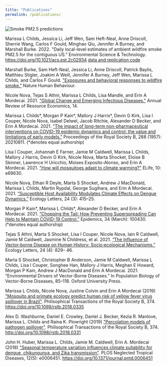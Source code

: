 ```yaml
---
title: "Publications"
permalink: /publications/
---
```


![Smoke PM2.5 predictions](/images/smoke_animation_2020.gif)

Marissa L Childs, Jessica Li, Jeff Wen, Sam Heft-Neal, Anne Driscoll, Sherrie Wang, Carlos F Gould, Minghao Qiu, Jennifer A Burney, and Marshall Burke. 2022. "Daily local-level estimates of ambient wildfire smoke PM2.5 for the contiguous US." Environmental Science & Technology. https://doi.org/10.1021/acs.est.2c02934 [data and replication code](https://github.com/echolab-stanford/daily-10km-smokePM) 

Marshall Burke, Sam Heft-Neal, Jessica Li, Anne Driscoll, Patrick Baylis, Matthieu Stigler, Joakim A Weill, Jennifer A Burney, Jeff Wen, Marissa L Childs, and Carlos F Gould. ["Exposures and behavioral responses to wildfire smoke."](https://doi.org/10.1038/s41562-022-01396-6) Nature Human Behaviour.

Nicole Nova, Tejas S Athni, Marissa L Childs, Lisa Mandle, and Erin A Mordecai. 2021. ["Global Change and Emerging Infectious Diseases."](https://doi.org/10.1146/annurev-resource-111820-024214) Annual Review of Resource Economics, 14. 

Marissa L Childs\*, Morgan P Kain\*, Mallory J Harris\*, Devin G Kirk, Lisa I Couper, Nicole Nova, Isabel Delwel, Jacob Ritchie, Alexander D Becker, and Erin A Mordecai. 2021. ["The impact of long-term non-pharmaceutical interventions on COVID-19 epidemic dynamics and control: the value and limitations of early models."](https://doi.org/10.1098/rspb.2021.0811) Proceedings of the Royal Society B, 288 (1957): 20210811. (\*denotes equal authorship)

Lisa I Couper, Johannah E Farner, Jamie M Caldwell, Marissa L Childs, Mallory J Harris, Devin G Kirk, Nicole Nova, Marta Shocket, Eloise B Skinner, Lawrence H Uricchio, Moises Exposito-Alonso, and Erin A Mordecai. 2021. ["How will mosquitoes adapt to climate warming?"](https://doi.org/10.7554/eLife.69630) ELife, 10: e69630. 

Nicole Nova, Ethan R Deyle, Marta S Shocket, Andrew J MacDonald, Marissa L Childs, Martin Rypdal, George Sugihara, and Erin A Mordecai. 2021. [“Susceptible Host Availability Modulates Climate Effects on Dengue Dynamics.”](https://doi.org/10.1111/ele.13652.) Ecology Letters, 24 (3): 415–25. 

Morgan P Kain\*, Marissa L Childs\*, Alexander D Becker, and Erin A Mordecai. 2021. [“Chopping the Tail: How Preventing Superspreading Can Help to Maintain COVID-19 Control.”](https://doi.org/10.1016/j.epidem.2020.100430.) Epidemics, 34 (March): 100430. (\*denotes equal authorship)

Tejas S Athni, Marta S Shocket, Lisa I Couper, Nicole Nova, Iain R Caldwell, Jamie M Caldwell, Jasmine N Childress, et al. 2021. [“The Influence of Vector‐borne Disease on Human History: Socio‐ecological Mechanisms.”](https://doi.org/10.1111/ele.13675) Ecology Letters, 24 (4): 829– 46.

Marta S Shocket, Christopher B Anderson, Jamie M Caldwell, Marissa L Childs, Lisa I Couper, Songhee Han, Mallory J Harris, Meghan E Howard, Morgan P Kain, Andrew J MacDonald and Erin A Mordecai. 2021. “Environmental Drivers of Vector-Borne Diseases.” In Population Biology of Vector-Borne Diseases, 85–118. Oxford University Press.

Marissa L Childs, Nicole Nova, Justine Colvin and Erin A Mordecai (2019) ["Mosquito and primate ecology predict human risk of yellow fever virus spillover in Brazil"](https://doi.org/10.1098/rstb.2018.0335). Philisophical Transactions of the Royal Society B, 374. https://doi.org/10.1098/rstb.2018.0335

Alex D. Washburne, Daniel E. Crowley, Daniel J. Becker, Kezia R. Manlove, Marissa L. Childs and Raina K. Plowright (2019) ["Percolation models of pathogen spillover"](http://doi.org/10.1098/rstb.2018.0331). Philisophical Transactions of the Royal Society B, 374. http://doi.org/10.1098/rstb.2018.0331

John H. Huber, Marissa L. Childs, Jamie M. Caldwell, Erin A. Mordecai (2018) ["Seasonal temperature variation influences climate suitability for dengue, chikungunya, and Zika transmission"](https://doi.org/10.1371/journal.pntd.0006451). PLOS Neglected Tropical Diseases, 12(5): e0006451. https://doi.org/10.1371/journal.pntd.0006451

